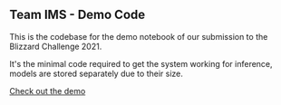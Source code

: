 ## Team IMS - Demo Code

This is the codebase for the demo notebook of our submission to the Blizzard Challenge 2021.

It's the minimal code required to get the system working for inference, models are stored separately due to their size.

[Check out the demo](https://colab.research.google.com/drive/1bRaySf8U55MRPaxqBr8huWrzCOzlxVqw?usp=sharing)
